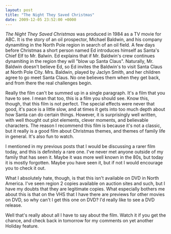 ```yaml
---
layout: post
title: "The Night They Saved Christmas"
date: 2009-12-05 23:52:00 +0000
---
```

<i>The Night They Saved Christmas</i> was produced in 1984 as a TV movie for ABC. It is the story of an oil prospector, Michael Baldwin, and his company dynamiting in the North Pole region in search of an oil field. A few days before Christmas a short person named Ed introduces himself as Santa's Chief Elf to Mr. Balwin. Ed explains that if Mr. Baldwin's crew continues dynamiting in the region they will "blow up Santa Claus". Naturally, Mr. Baldwin doesn't believe Ed, so Ed invites the Baldwin's to visit Santa Claus at North Pole City. Mrs. Baldwin, played by Jaclyn Smith, and her children agree to go meet Santa Claus. No one believes them when they get back, and from there the real challenges begin.

Really the film can't be summed up in a single paragraph. It's a film that you have to see. I mean that too, this is a film you should see. Know this, though, that this film is not perfect. The special effects were never that good, it's pace is a little slow, and at times it gets into too much depth about how Santa can do certain things. However, it is surprisingly well written, with well thought out plot elements, clever moments, and believable characters. The reason I recommend this film is because it's not a classic, but it really is a good film about Christmas themes, and themes of family life in general. It's also fun to watch.

I mentioned in my previous posts that I would be discussing a rarer film today, and this is definitely a rare one. I've never met anyone outside of my family that has seen it. Maybe it was more well known in the 80s, but today it is mostly forgotten. Maybe you have seen it, but if not I would encourage you to check it out.

What I absolutely hate, though, is that this isn't available on DVD in North America. I've seen region 2 copies available on auction sites and such, but I have my doubts that they are legitimate copies. What especially bothers me about this is that on the VHS that I have there are previews for other movies on DVD, so why can't I get this one on DVD? I'd really like to see a DVD release.

Well that's really about all I have to say about the film. Watch it if you get the chance, and check back in tomorrow for my comments on yet another Holiday feature.
